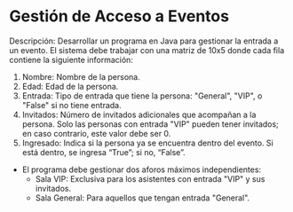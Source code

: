 # Gestión de Acceso a Eventos
Descripción: Desarrollar un programa en Java para gestionar la entrada a un evento. El sistema debe trabajar con una matriz de 10x5 donde cada fila contiene la siguiente información:
1. Nombre: Nombre de la persona.
2. Edad: Edad de la persona.
3. Entrada: Tipo de entrada que tiene la persona: "General", "VIP", o "False" si no tiene entrada.
4. Invitados: Número de invitados adicionales que acompañan a la persona. Solo las personas con entrada "VIP" pueden tener invitados; en caso contrario, este valor debe ser 0.
5. Ingresado: Indica si la persona ya se encuentra dentro del evento. Si está dentro, se ingresa “True”; si no, “False”.
- El programa debe gestionar dos aforos máximos independientes:
   - Sala VIP: Exclusiva para los asistentes con entrada "VIP" y sus invitados.
   - Sala General: Para aquellos que tengan entrada "General".
